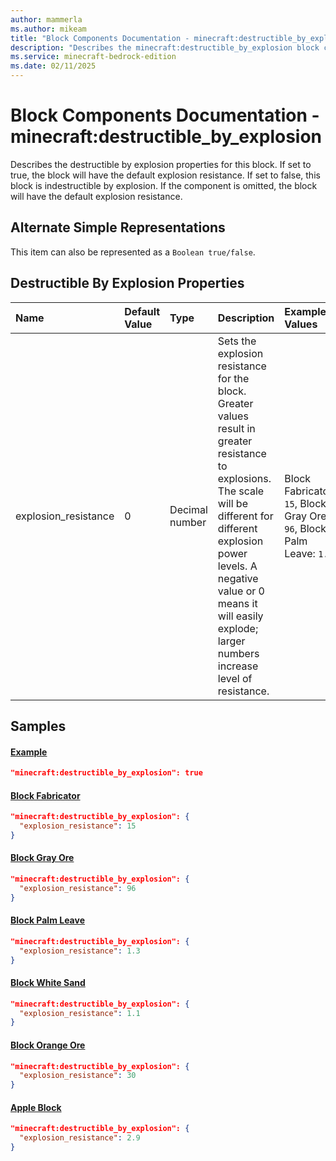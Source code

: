 ```yaml
---
author: mammerla
ms.author: mikeam
title: "Block Components Documentation - minecraft:destructible_by_explosion"
description: "Describes the minecraft:destructible_by_explosion block component"
ms.service: minecraft-bedrock-edition
ms.date: 02/11/2025 
---
```


# Block Components Documentation - minecraft:destructible_by_explosion

Describes the destructible by explosion properties for this block. If set to true, the block will have the default explosion resistance. If set to false, this block is indestructible by explosion. If the component is omitted, the block will have the default explosion resistance.

## Alternate Simple Representations

This item can also be represented as a `Boolean true/false`.


## Destructible By Explosion Properties

|Name       |Default Value |Type |Description |Example Values |
|:----------|:-------------|:----|:-----------|:------------- |
| explosion_resistance | 0 | Decimal number | Sets the explosion resistance for the block. Greater values result in greater resistance to explosions. The scale will be different for different explosion power levels. A negative value or 0 means it will easily explode; larger numbers increase level of resistance. | Block Fabricator: `15`, Block Gray Ore: `96`, Block Palm Leave: `1.3` | 

## Samples

#### [Example](Example)


```json
"minecraft:destructible_by_explosion": true
```

#### [Block Fabricator](https://github.com/microsoft/minecraft-samples/tree/main/casual_creator/gray_wave/behavior_packs/mikeamm_gwve/blocks/fabricator.block.json)


```json
"minecraft:destructible_by_explosion": {
  "explosion_resistance": 15
}
```

#### [Block Gray Ore](https://github.com/microsoft/minecraft-samples/tree/main/casual_creator/gray_wave/behavior_packs/mikeamm_gwve/blocks/gray_ore.block.json)


```json
"minecraft:destructible_by_explosion": {
  "explosion_resistance": 96
}
```

#### [Block Palm Leave](https://github.com/microsoft/minecraft-samples/tree/main/chill_oasis_blocks_and_features/chill_oasis_assets/behavior_packs/chill_oasis_assets/blocks/palm_leave.block.json)


```json
"minecraft:destructible_by_explosion": {
  "explosion_resistance": 1.3
}
```

#### [Block White Sand](https://github.com/microsoft/minecraft-samples/tree/main/chill_oasis_blocks_and_features/chill_oasis_assets/behavior_packs/chill_oasis_assets/blocks/white_sand.block.json)


```json
"minecraft:destructible_by_explosion": {
  "explosion_resistance": 1.1
}
```

#### [Block Orange Ore](https://github.com/microsoft/minecraft-samples/tree/main/custom_features/basic_orange_ore/behavior_packs/basic_orange_ore/blocks/orange_ore.block.json)


```json
"minecraft:destructible_by_explosion": {
  "explosion_resistance": 30
}
```

#### [Apple Block](https://github.com/microsoft/minecraft-samples/tree/main/custom_features/example_feature_set/behavior_packs/example_feature_set/blocks/apple_block.json)


```json
"minecraft:destructible_by_explosion": {
  "explosion_resistance": 2.9
}
```
